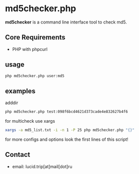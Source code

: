 md5checker.php
======
**md5checker** is a command line interface tool to check md5.


## Core Requirements
* PHP with phpcurl

## usage
```bash
php md5checker.php user:md5
```

## examples
adddir
```bash
php md5checker.php test:098f6bcd4621d373cade4e832627b4f6
```

for multicheck use xargs
```bash
xargs -a md5_list.txt -i -n 1 -P 25 php md5checker.php "{}"
```

for more configs and options look the first lines of this script!


## Contact
* email: lucid.trip[at]mail[dot]ru
